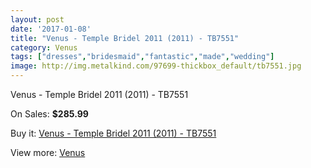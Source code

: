 ```yaml
---
layout: post
date: '2017-01-08'
title: "Venus - Temple Bridel 2011 (2011) - TB7551"
category: Venus
tags: ["dresses","bridesmaid","fantastic","made","wedding"]
image: http://img.metalkind.com/97699-thickbox_default/tb7551.jpg
---
```

Venus - Temple Bridel 2011 (2011) - TB7551

On Sales: **$285.99**
<a href="https://www.metalkind.com/en/venus/7152-tb7551.html"><amp-img layout="responsive" width="600" height="600" src="//img.metalkind.com/97699-thickbox_default/tb7551.jpg" alt="Venus - Temple Bridel 2011 (2011) - TB7551 0" /></a>
<a href="https://www.metalkind.com/en/venus/7152-tb7551.html"><amp-img layout="responsive" width="600" height="600" src="//img.metalkind.com/97700-thickbox_default/tb7551.jpg" alt="Venus - Temple Bridel 2011 (2011) - TB7551 1" /></a>
<a href="https://www.metalkind.com/en/venus/7152-tb7551.html"><amp-img layout="responsive" width="600" height="600" src="//img.metalkind.com/97701-thickbox_default/tb7551.jpg" alt="Venus - Temple Bridel 2011 (2011) - TB7551 2" /></a>

Buy it: [Venus - Temple Bridel 2011 (2011) - TB7551](https://www.metalkind.com/en/venus/7152-tb7551.html "Venus - Temple Bridel 2011 (2011) - TB7551")

View more: [Venus](https://www.metalkind.com/en/112-venus "Venus")